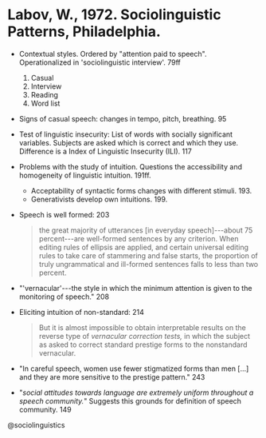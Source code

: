 # Labov, W., 1972. Sociolinguistic Patterns, Philadelphia.

- Contextual styles. Ordered by "attention paid to speech". Operationalized in 'sociolinguistic interview'. 79ff
  1. Casual
  2. Interview
  3. Reading
  4. Word list
	
- Signs of casual speech: changes in tempo, pitch, breathing. 95

- Test of linguistic insecurity: List of words with socially significant variables. Subjects are asked which is correct and which they use. Difference is a Index of Linguistic Insecurity (ILI). 117

- Problems with the study of intuition. Questions the accessibility and homogeneity of linguistic intuition. 191ff. 
  - Acceptability of syntactic forms changes with different stimuli. 193. 
  - Generativists develop own intuitions. 199.
	
- Speech is well formed: 203

  > the great majority of utterances [in everyday speech]---about 75 percent---are well-formed sentences by any criterion. When editing rules of ellipsis are applied, and certain universal editing rules to take care of stammering and false starts, the proportion of truly ungrammatical and ill-formed sentences falls to less than two percent.

- "'vernacular'---the style in which the minimum attention is given to the monitoring of speech." 208

- Eliciting intuition of non-standard: 214

  > But it is almost impossible to obtain interpretable results on the reverse type of *vernacular correction tests,* in which the subject as asked to correct standard prestige forms to the nonstandard vernacular.

- "In careful speech, women use fewer stigmatized forms than men [...] and they are more sensitive to the prestige pattern." 243

- "*social attitudes towards language are extremely uniform throughout a speech community.*" Suggests this grounds for definition of speech community. 149

@sociolinguistics
